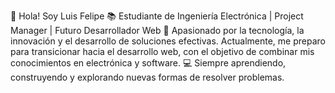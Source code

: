 👋 Hola! Soy Luis Felipe
📚 Estudiante de Ingeniería Electrónica | Project Manager | Futuro Desarrollador Web
🎯 Apasionado por la tecnología, la innovación y el desarrollo de soluciones efectivas. Actualmente, me preparo para transicionar hacia el desarrollo web, con el objetivo de combinar mis conocimientos en electrónica y software. 
💻 Siempre aprendiendo, construyendo y explorando nuevas formas de resolver problemas.


